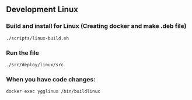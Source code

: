 ## Development Linux

### Build and install for Linux (Creating docker and make .deb file) 
`./scripts/linux-build.sh`

### Run the file
`./src/deploy/linux/src`

### When you have code changes:
`docker exec ygglinux /bin/buildlinux`
